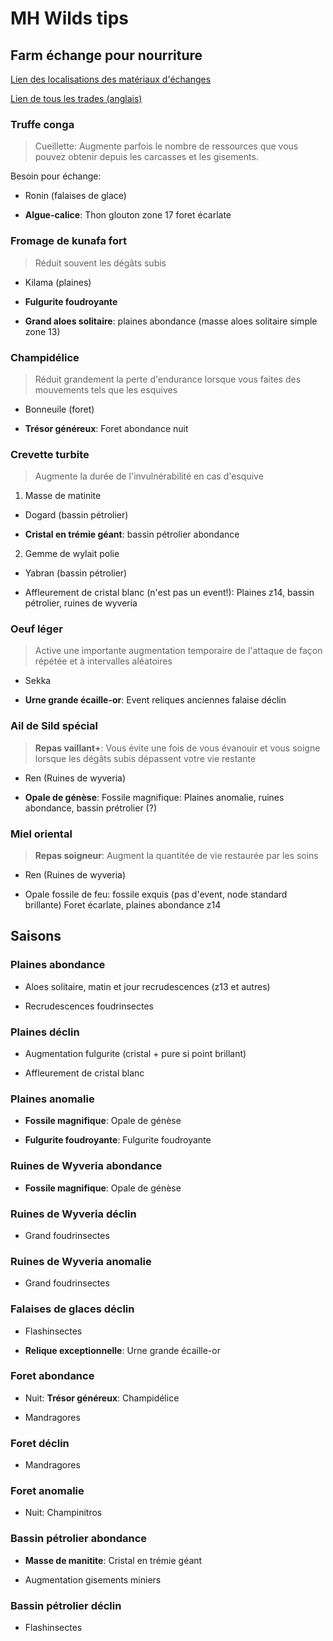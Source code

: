 # MH Wilds tips

## Farm échange pour nourriture

[Lien des localisations des matériaux d'échanges](https://www.jeuxvideo.com/wikis-soluce-astuces/1975061/echange-d-objets-monster-hunter-wilds-ou-trouver-tous-les-objets-speciaux-pour-le-troc.htm)

[Lien de tous les trades (anglais)](https://monsterhunterwilds.wiki.fextralife.com/Item+Trades)

### Truffe conga

> Cueillette: Augmente parfois le nombre de ressources que vous pouvez obtenir depuis les carcasses et les gisements.

Besoin pour échange:

* Ronin (falaises de glace)

* **Algue-calice**: Thon glouton zone 17 foret écarlate

### Fromage de kunafa fort

> Réduit souvent les dégâts subis

* Kilama (plaines)

* **Fulgurite foudroyante**

* **Grand aloes solitaire**: plaines abondance (masse aloes solitaire simple zone 13)

### Champidélice

> Réduit grandement la perte d'endurance lorsque vous faites des mouvements tels que les esquives

* Bonneuile (foret)

* **Trésor généreux**: Foret abondance nuit

### Crevette turbite

> Augmente la durée de l'invulnérabilité en cas d'esquive

1. Masse de matinite

* Dogard (bassin pétrolier)

* **Cristal en trémie géant**: bassin pétrolier abondance

2. Gemme de wylait polie

* Yabran (bassin pétrolier)

* Affleurement de cristal blanc (n'est pas un event!): Plaines z14, bassin pétrolier, ruines de wyveria

### Oeuf léger

> Active une importante augmentation temporaire de l'attaque de façon répétée et à intervalles aléatoires

* Sekka

* **Urne grande écaille-or**: Event reliques anciennes falaise déclin

### Ail de Sild spécial

> **Repas vaillant+**: Vous évite une fois de vous évanouir et vous soigne lorsque les dégâts subis dépassent votre vie restante

* Ren (Ruines de wyveria)

* **Opale de génèse**: Fossile magnifique: Plaines anomalie, ruines abondance, bassin prétrolier (?)

### Miel oriental

> **Repas soigneur**: Augment la quantitée de vie restaurée par les soins

* Ren (Ruines de wyveria)

* Opale fossile de feu: fossile exquis (pas d'event, node standard brillante) Foret écarlate, plaines abondance z14

## Saisons

### Plaines abondance

* Aloes solitaire, matin et jour recrudescences (z13 et autres)

* Recrudescences foudrinsectes

### Plaines déclin

* Augmentation fulgurite (cristal + pure si point brillant)

* Affleurement de cristal blanc

### Plaines anomalie

* **Fossile magnifique**: Opale de génèse

* **Fulgurite foudroyante**: Fulgurite foudroyante

### Ruines de Wyveria abondance

* **Fossile magnifique**: Opale de génèse

### Ruines de Wyveria déclin

* Grand foudrinsectes

### Ruines de Wyveria anomalie

* Grand foudrinsectes

### Falaises de glaces déclin

* Flashinsectes

* **Relique exceptionnelle**: Urne grande écaille-or

### Foret abondance

* Nuit: **Trésor généreux**: Champidélice

* Mandragores

### Foret déclin

* Mandragores

### Foret anomalie

* Nuit: Champinitros

### Bassin pétrolier abondance

* **Masse de manitite**: Cristal en trémie géant

* Augmentation gisements miniers

### Bassin pétrolier déclin

* Flashinsectes

